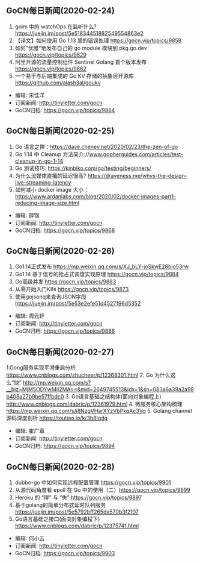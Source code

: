 ## GoCN每日新闻(2020-02-24)

1. goim 中的 watchOps 在监听什么? https://juejin.im/post/5e51834451882549554863e2
2. 【译文】如何使用 Go 1.13 里的错误处理 https://gocn.vip/topics/9858
3. 如何"优雅"地发布自己的 go module 模块到 pkg.go.dev https://gocn.vip/topics/9829
4. 阿里开源的流量控制组件 Sentinel Golang 首个版本发布 https://gocn.vip/topics/9862
5. 一个易于与后端集成的 Go KV 存储的抽象层开源库  https://github.com/alash3al/goukv

- 编辑: 宋佳洋
- 订阅新闻: http://tinyletter.com/gocn
- GoCN归档: https://gocn.vip/topics/9864

## GoCN每日新闻(2020-02-25)

1. Go 语言之禅：https://dave.cheney.net/2020/02/23/the-zen-of-go 
2. Go 1.14 中 Cleanup 方法简介://www.gopherguides.com/articles/test-cleanup-in-go-1-14
3. Go 测试技巧: https://kinbiko.com/go/testing/beginners/
4. 为什么流媒体直播的延迟很高? https://draveness.me/whys-the-design-live-streaming-latency 
5. 如何减小 docker image 大小：https://www.ardanlabs.com/blog/2020/02/docker-images-part1-reducing-image-size.html 

- 编辑: 薛锦 
- 订阅新闻: http://tinyletter.com/gocn
- GoCN归档: https://gocn.vip/topics/9868

## GoCN每日新闻(2020-02-26)
 
1. Go1.14正式发布 https://mp.weixin.qq.com/s/XJ_bLY-joSkwE28bjo53rw
2. Go1.14 基于信号的抢占式调度实现原理 https://gocn.vip/topics/9884
3. Go高级并发 https://gocn.vip/topics/9883
4. 从零开始入门K8s https://gocn.vip/topics/9873
5. 使用gojsonq来查询JSON字段 https://juejin.im/post/5e53e2efe51d4527196d5352

- 编辑: 周云轩 
- 订阅新闻: http://tinyletter.com/gocn
- GoCN归档: https://gocn.vip/topics/9886


## GoCN每日新闻(2020-02-27)
 
1.Gong服务实现平滑重启分析 https://www.cnblogs.com/zhucheer/p/12368301.html
2. Go 为什么这么“快” http://mp.weixin.qq.com/s?__biz=MjM5ODYwMjI2MA==&mid=2649745513&idx=1&sn=083a6a39a2a98b408a27b9be57ffbdc0
3. Go语言基础之结构体(面向对象编程上) http://www.cnblogs.com/dabric/p/12361979.html
4. 微服务核心架构梳理 https://mp.weixin.qq.com/s/i8NzgVHarXYzVbPkqAc3Vg
5. Golang channel 源码深度剖析 https://toutiao.io/k/3b8lqdg

- 编辑: 崔广章 
- 订阅新闻: http://tinyletter.com/gocn
- GoCN归档: https://gocn.vip/topics/9894

## GoCN每日新闻(2020-02-28)
 
1. dubbo-go 中如何实现远程配置管理 https://gocn.vip/topics/9901
2. 从源代码角度看 epoll 在 Go 中的使用（二）https://gocn.vip/topics/9899
3. Heroku 的 “得” 与 “失” https://gocn.vip/topics/9897
4. 基于golang的简单分布式延时队列服务 https://juejin.im/post/5e5792bff265da570b3f2f07
5. Go语言基础之接口(面向对象编程下)  https://www.cnblogs.com/dabric/p/12375741.html

- 编辑: 何小云 
- 订阅新闻: http://tinyletter.com/gocn
- GoCN归档: https://gocn.vip/topics/9903

